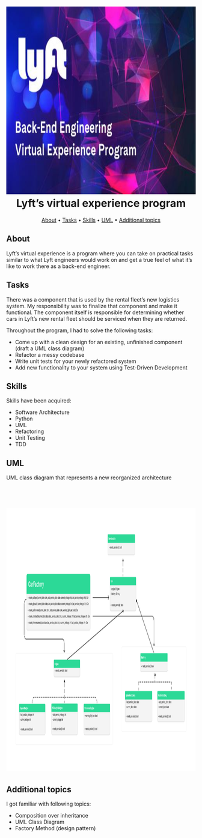 <h1 align="center">
  <br>
<img src="image/1674313609055.jpeg"
     alt="Markdown Monster icon"
     style="height: 500px; width:900px;" />
  <br>
  Lyft’s virtual experience program
  <br>
</h1>

<p align="center">
  <a href="#about">About</a> •
  <a href="#tasks">Tasks</a> •
  <a href="#skills">Skills</a> •
  <a href="#uml">UML</a> •
  <a href="#additional-topics">Additional topics</a>
</p>

## About
Lyft’s virtual experience is a program where you can take on practical tasks similar to what Lyft engineers would work on and get a true feel of what it’s like to work there as a back-end engineer.

## Tasks
There was a component that is used by the rental fleet’s new logistics system. 
My responsibility was to finalize that component and make it functional.
The component itself is responsible for determining whether cars in Lyft’s new rental fleet should be serviced when they are returned. 

Throughout the program, I had to solve the following tasks:
 - Come up with a clean design for an existing, unfinished component (draft a UML class diagram)
 - Refactor a messy codebase
 - Write unit tests for your newly refactored system
 - Add new functionality to your system using Test-Driven Development

## Skills

Skills have been acquired:
- Software Architecture
- Python
- UML
- Refactoring
- Unit Testing
- TDD

## UML
UML class diagram that represents a new reorganized architecture
<h1 align="center">
  <br>
<img src="image/UMLDiagram.png"
     alt="Markdown Monster icon"
     style="height: 700px; width:5500px;" />
</h1>

## Additional topics

I got familiar with following topics:
- Composition over inheritance
- UML Class Diagram
- Factory Method (design pattern)

